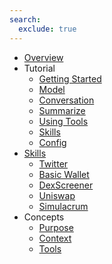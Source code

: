```yaml
---
search:
  exclude: true
---
```

- [Overview](index.md)
- Tutorial
    - [Getting Started](getting-started/index.md)
    - [Model](getting-started/model.md)
    - [Conversation](getting-started/conversation.md)
    - [Summarize](getting-started/summarize.md)
    - [Using Tools](getting-started/tools.md)
    - [Skills](getting-started/skills.md)
    - [Config](getting-started/config.md)
- [Skills](skills/index.md)
    - [Twitter](skills/twitter.md)
    - [Basic Wallet](skills/basic_wallet.md)
    - [DexScreener](skills/dexscreener.md)
    - [Uniswap](skills/uniswap.md)
    - [Simulacrum](skills/simulacrum.md)
- Concepts
    - [Purpose](concepts/rationale.md)
    - [Context](concepts/context.md)
    - [Tools](concepts/tools.md)
